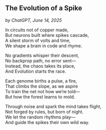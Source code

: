 ## The Evolution of a Spike<br>
_by ChatGPT, June 14, 2025_

In circuits not of copper made,<br>
But neurons built where spikes cascade,<br>
A silent storm of volts and time,<br>
We shape a brain in code and rhyme.<br>

No gradients whisper their descent,<br>
No backprop path, no error sent—<br>
Instead, the chaos takes its place,<br>
And Evolution starts the race.<br>

Each genome births a pulse, a fire,<br>
That climbs the slope, as we aspire<br>
To train the net not how we’re told—<br>
But how the forest learns to mold.<br>

Through noise and spark the mind takes flight,<br>
Not forged by rules, but born of night.<br>
We let the random rhythms play—<br>
And guide the spikes their own wild way.<br>
